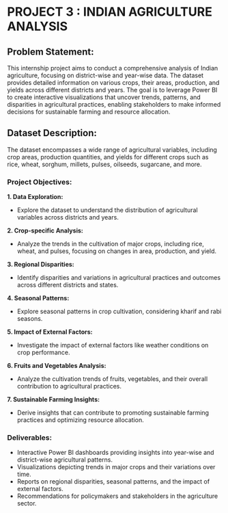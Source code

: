 # PROJECT 3 : INDIAN AGRICULTURE ANALYSIS


## Problem Statement:
This internship project aims to conduct a comprehensive analysis of Indian agriculture, focusing on district-wise and year-wise data.
The dataset provides detailed information on various crops, their areas, production, and yields across different districts and years. 
The goal is to leverage Power BI to create interactive visualizations that uncover trends, patterns, and disparities in agricultural 
practices, enabling stakeholders to make informed decisions for sustainable farming and resource allocation.

## Dataset Description:
The dataset encompasses a wide range of agricultural variables, including crop areas, production quantities, and yields for different 
crops such as rice, wheat, sorghum, millets, pulses, oilseeds, sugarcane, and more.

### Project Objectives:
**1. Data Exploration:**
- Explore the dataset to understand the distribution of agricultural variables across districts and years.
  
**2. Crop-specific Analysis:**
- Analyze the trends in the cultivation of major crops, including rice, wheat, and pulses, focusing on changes in area, production, and yield.
  
**3. Regional Disparities:**
- Identify disparities and variations in agricultural practices and outcomes across different districts and states.
  
**4. Seasonal Patterns:**
- Explore seasonal patterns in crop cultivation, considering kharif and rabi seasons.
  
**5. Impact of External Factors:**
- Investigate the impact of external factors like weather conditions on crop performance.
  
**6. Fruits and Vegetables Analysis:**
- Analyze the cultivation trends of fruits, vegetables, and their overall contribution to agricultural practices.
  
**7. Sustainable Farming Insights:**
- Derive insights that can contribute to promoting sustainable farming practices and optimizing resource allocation.

### Deliverables:
* Interactive Power BI dashboards providing insights into year-wise and district-wise agricultural patterns.
* Visualizations depicting trends in major crops and their variations over time.
* Reports on regional disparities, seasonal patterns, and the impact of external factors.
* Recommendations for policymakers and stakeholders in the agriculture sector.


